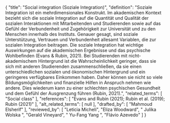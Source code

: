 {
    "title": "Social integration (Soziale Integration)",
    "definition": "Soziale Integration ist ein mehrdimensionales Konstrukt. Im akademischen Kontext bezieht sich die soziale Integration auf die Quantität und Qualität der sozialen Interaktionen mit Mitarbeitenden und Studierenden sowie auf das Gefühl der Verbundenheit und Zugehörigkeit zur Universität und zu den Menschen innerhalb des Instituts. Genauer gesagt, sind soziale Unterstützung, Vertrauen und Verbundenheit allesamt Variablen, die zur sozialen Integration beitragen. Die soziale Integration hat wichtige Auswirkungen auf die akademischen Ergebnisse und das psychische Wohlbefinden (Evans & Rubin, 2021). Bei Studierenden mit nicht-akademischem Hintergrund ist die Wahrscheinlichkeit geringer, dass sie sich mit anderen Studierenden zusammenschließen, da sie einen unterschiedlichen sozialen und ökonomischen Hintergrund und ein geringeres verfügbares Einkommen haben. Daher können sie nicht so viele Bildungsmöglichkeiten und finanzielle Hilfen in Anspruch nehmen wie andere. Dies wiederum kann zu einer schlechten psychischen Gesundheit und dem Gefühl der Ausgrenzung führen (Rubin, 2021).",
    "related_terms": [
        "Social class"
    ],
    "references": [
        "Evans and Rubin (2021); Rubin et al. (2019); Rubin (2021)"
    ],
    "alt_related_terms": [
        null
    ],
    "drafted_by": [
        "Mahmoud Elsherif"
    ],
    "reviewed_by": [
        "Leticia Micheli",
        "Eliza Woodward",
        " Julika Wolska ",
        "Gerald Vineyard",
        " Yu-Fang Yang ",
        "Flávio Azevedo"
    ]
}